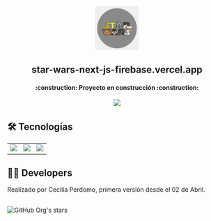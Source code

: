 <p align=center>
    <img 
        src="./public/logo1.jpg"
        width="20%"
    >
</p>

<h2 align="center"> star-wars-next-js-firebase.vercel.app </h2>

<h4 align="center">
    :construction: Proyecto en construcción :construction:
</h4>

<p align="center">
   <img src="https://img.shields.io/badge/STATUS-EN%20DESAROLLO-green">
</p>

## 🛠️ Tecnologías
<table>
    <tr>
        <td align="center">
            <img src="https://encrypted-tbn0.gstatic.com/images?q=tbn:ANd9GcS3Pjqc8uidAlebb1b57SEWhJ_1C5ZbwIoGS3o3ORRt7g&s" width="60%" />
        </td>
        <td align="center">
            <img src="https://www.dongee.com/tutoriales/content/images/2022/12/image-82.png" width="60%" />
        </td>
        <td align="center">
            <img src="https://upload.wikimedia.org/wikipedia/commons/thumb/3/37/Firebase_Logo.svg/800px-Firebase_Logo.svg.png" width="60%" />
        </td>
    </tr>
</table>


## 🧑‍💻 Developers
Realizado por <a href="https://www.linkedin.com/in/cecilia-perdomo/" style="text-decoration: none; color: inherit;">Cecilia Perdomo</a>, primera versión desde el 02 de Abril.

##
![GitHub Org's stars](https://img.shields.io/github/stars/camilafernanda?style=social)